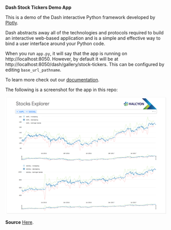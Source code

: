 **Dash Stock Tickers Demo App**

This is a demo of the Dash interactive Python framework developed by [Plotly](https://plot.ly/).

Dash abstracts away all of the technologies and protocols required to build an interactive web-based application and is a simple and effective way to bind a user interface around your Python code.

When you run `app.py`, it will say that the app is running on http://localhost:8050. However, by default it will be at http://localhost:8050/dash/gallery/stock-tickers. This can be configured by editing `base_url_pathname`.

To learn more check out our [documentation](https://plot.ly/dash).

The following is a screenshot for the app in this repo:


![Alt desc](./Screenshots/Screenshot.png)

**Source**
[Here](https://github.com/plotly/dash-stock-tickers-demo-app).
